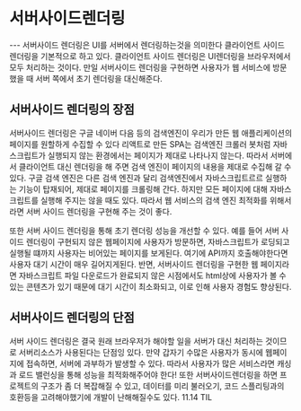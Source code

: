 <h1>서버사이드렌더링</h1>
---
서버사이드 렌더링은 UI를 서버에서 렌더링하는것을 의미한다
클라이언트 사이드 렌더링을 기본적으로 하고 있다. 클라이언트 사이드 렌더링은 UI렌더링을 브라우저에서 모두 처리하는 것이다.
만일 서버사이드 렌더링을 구현하면 사용자가 웹 서비스에 방문했을 때 서버 쪽에서 초기 렌더링을 대신해준다.

<h2>서버사이드 렌더링의 장점</h2>
서버사이드 렌더링은 구글 네이버 다음 등의 검색엔진이 우리가 만든 웹 애플리케이션의 페이지를 원할하게 수집할 수 있다
리액트로 만든 SPA는 검색엔진 크롤러 봇처럼 자바스크립트가 실행되지 않는 환경에서는 페이지가 제대로 나타나지 않는다.
따라서 서버에서 클라이언트 대신 렌더링을 해 주면 검색 엔진이 페이지의 내용을 제대로 수집해 갈 수 있다.
구글 검색 엔진은 다른 검색 엔진과 달리 검색엔진에서 자바스크립트르르 실행하는 기능이 탑재되어,
제대로 페이지를 크롤링해 간다.
하지만 모든 페이지에 대해 자바스크립트를 실행해 주지는 않을 때도 있다.
따라서 웹 서비스의 검색 엔진 최적화를 위해서라면 서버 사이드 렌더링을 구현해 주는 것이 좋다.

또한 서버 사이드 렌더링을 통해 초기 렌더링 성능을 개선할 수 있다. 예를 들어 서버 사이드 렌더링이 구현되지 않은 웹페이지에 사용자가 방문하면, 자바스크립트가 로딩되고 실행될 떄까지 사용자는 비어있는 페이지를 보게된다. 여기에 API까지 호출해야한다면 사용자 대기 시간이 매우 길어지게된다.
반면, 서버사이드 렌더링을 구현한 웹 페이지라면 자바스크립트 파일 다운로드가 완료되지 않은 시점에서도 html상에 사용자가 볼 수 있는 콘텐츠가 있기 때문에 대기 시간이 최소화되고,
이로 인해 사용자 경험도 향상된다.

<h2>서버사이드 렌더링의 단점</h2>
서버 사이드 렌더링은 결국 원래 브라우저가 해야할 일을 서버가 대신 처리하는 것이므로 서버리소스가 
사용된다는 단점잉 있다. 만약 갑자기 수많은 사용자가 동시에 웹페이지에 접속하면, 서버에 과부하가 발생할 수 있다. 따라서 사용자가 많은 서비스라면 캐싱과 로드 밸런싱을 통해 성능을 최적화해주어야
한다!
또한 서버사이드렌더링을 하면 프로젝트의 구조가 좀 더 복잡해질 수 있고, 데이터를 미리 불러오기, 코드 스플리팅과의 호환등을 고려해야했기에 개발이 난해해질수도 있다.
11.14 TIL